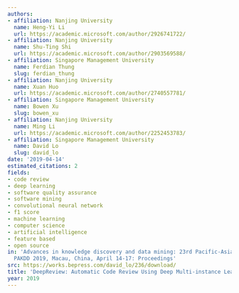 ```yaml
---
authors:
- affiliation: Nanjing University
  name: Heng-Yi Li
  url: https://academic.microsoft.com/author/2926741722/
- affiliation: Nanjing University
  name: Shu-Ting Shi
  url: https://academic.microsoft.com/author/2903569588/
- affiliation: Singapore Management University
  name: Ferdian Thung
  slug: ferdian_thung
- affiliation: Nanjing University
  name: Xuan Huo
  url: https://academic.microsoft.com/author/2740557781/
- affiliation: Singapore Management University
  name: Bowen Xu
  slug: bowen_xu
- affiliation: Nanjing University
  name: Ming Li
  url: https://academic.microsoft.com/author/2252453783/
- affiliation: Singapore Management University
  name: David Lo
  slug: david_lo
date: '2019-04-14'
estimated_citations: 2
fields:
- code review
- deep learning
- software quality assurance
- software mining
- convolutional neural network
- f1 score
- machine learning
- computer science
- artificial intelligence
- feature based
- open source
in: 'Advances in knowledge discovery and data mining: 23rd Pacific-Asia Conference,
  PAKDD 2019, Macau, China, April 14-17: Proceedings'
src: https://works.bepress.com/david_lo/236/download/
title: 'DeepReview: Automatic Code Review Using Deep Multi-instance Learning'
year: 2019
---
```

